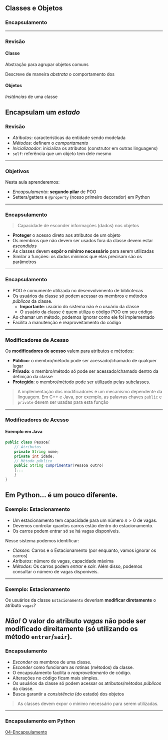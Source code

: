 ## Classes e Objetos
### Encapsulamento 
---

### Revisão 

#### Classe
Abstração para agrupar objetos comuns

Descreve de maneira _abstrata_ o comportamento dos

#### Objetos 
*Instâncias* de uma classe

Encapsulam um _estado_
---

### Revisão 

- _Atributos_: características da entidade sendo modelada
- _Métodos_: definem o *comportamento*
- _Inicializaodor_: inicializa os atributos (construtor em outras linguagens)
- `self`: referência que um objeto tem dele mesmo
---

### Objetivos

Nesta aula aprenderemos:
  - _Encapsulamento_: __segundo pilar__ de POO
  - Setters/getters e `@property` (nosso primeiro decorador) em Python
---

### Encapsulamento

> Capacidade de esconder informações (dados) nos objetos

- __Proteger__ o acesso direto aos atributos de um objeto
- Os membros que não devem ser usados fora da classe devem estar *escondidos*
- As classes devem __expôr o mínimo necessário__ para serem utilizadas
-  Similar a funções: os dados mínimos que elas precisam são os parâmetros
---

### Encapsulamento

- POO é comumente utilizada no desenvolvimento de bibliotecas
- Os usuários da classe só podem acessar os membros e métodos  *públicos* da classe.
    - **Importante**: usuário do sistema não é o usuário da classe
    - O usuário da classe é quem utiliza o código POO em seu código
- Ao chamar um método, podemos ignorar como ele foi implementado
- Facilita a manutenção e reaproveitamento do código
---

### Modificadores de Acesso

Os __modificadores de acesso__ valem para atributos e métodos:

- __Público__:  o membro/método pode ser acessado/chamado de qualquer lugar
- __Privado__: o membro/método só pode ser acessado/chamado  dentro da definição da classe
- __Protegido__: o membro/método pode ser utilizado pelas subclasses. 

> A implementação dos modificadores é um mecanismo dependente da linguagem. Em C++ e
Java, por exemplo, as palavras chaves `public` e `private` devem ser usadas
para esta função

---

### Modificadores de Acesso
#### Exemplo em Java

```java
public class Pessoa{
    // Atributos
    private String nome;
    private int idade;
    // Método público
    public String cumprimentar(Pessoa outro)
    {...
    }
}
```

Em Python... é um pouco diferente. 
---

### Exemplo: Estacionamento
- Um estacionamento tem capacidade para um número $n>0$ de vagas. 
- Devemos controlar quantos carros estão dentro do estacionamento. 
- Os carros podem entrar só se há vagas disponíveis.

Nesse sistema podemos identificar:
- _Classes_: Carros e o Estacionamento (por enquanto, vamos ignorar os carros)
- _Atributos_: número de vagas, capacidade máxima
- _Métodos_: Os carros podem _entrar_ e _sair_. Além disso, podemos consultar o número de vagas disponíveis.
--- 

<!--
### Exemplo: Estacionamento
#### Notação UML: Diagrama de Classes

<img src="img/uml.png" width=250 />

 - `-` denota um membro de classe _privado_.
 - `+` denota um membro _público_
 - `#` denota um membro  _protegido_

<https://www.draw.io/>
--- 
-->

### Exemplo: Estacionamento
Os usuários da classe `Estacionamento` deveriam __modificar diretamente__  o atributo `vagas`? 

*Não!*   O valor do atributo _vagas_ não pode ser modificado direitamente (só utilizando os método `entrar`/`sair`).
---

### Encapsulamento
- *Esconder* os membros de uma classe.
- *Esconder* como funcionam as rotinas (métodos) da classe.
- O encapsulamento facilita o *reaproveitamento* de código.
- Alterações no código ficam mais simples.
- Os usuários da classe só podem acessar os atributos/métodos *públicos* da classe.
- Busca garantir a *consistência* (do estado) dos objetos

> As classes devem expor o mínimo necessário para serem utilizadas.
---

### Encapsulamento em Python
[04-Encapsulamento](04-Encapsulamento.ipynb)

